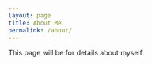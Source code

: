 ```yaml
---
layout: page
title: About Me
permalink: /about/
---
```


This page will be for details about myself.